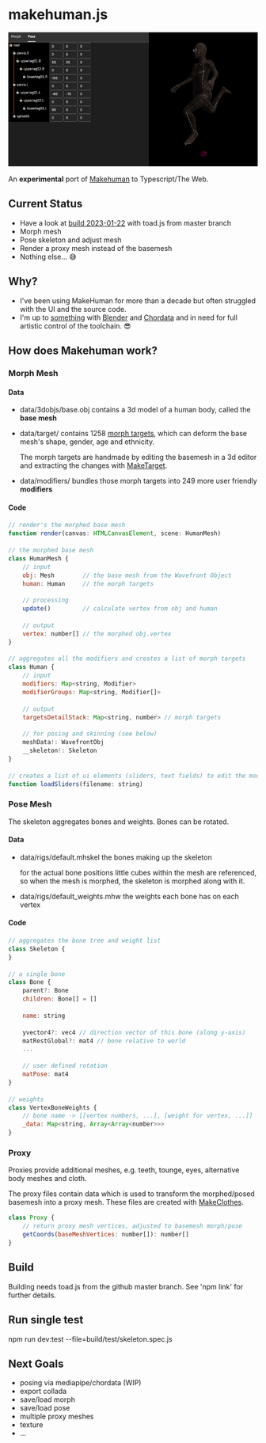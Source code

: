 # makehuman.js

<div style="text-align:npm center">
  <img src="data/screenshot.png" />

  An **experimental** port of [Makehuman](http://www.makehumancommunity.org) to Typescript/The Web.
</div>

## Current Status

* Have a look at [build 2023-01-22](https://markandre13.github.io/makehuman.js/) with toad.js from master branch
* Morph mesh
* Pose skeleton and adjust mesh
* Render a proxy mesh instead of the basemesh
* Nothing else... 😅

## Why?

* I've been using MakeHuman for more than a decade but often struggled with the UI and the source code.
* I'm up to [something](https://mark13.org) with [Blender](https://www.blender.org) and [Chordata](https://chordata.cc) and in need for full artistic control of the toolchain. 😎

## How does Makehuman work?

### Morph Mesh

#### Data

* data/3dobjs/base.obj contains a 3d model of a human body, called the **base mesh**
* data/target/ contains 1258 [morph targets](https://en.wikipedia.org/wiki/Morph_target_animation),
  which can deform the base mesh's shape, gender, age and ethnicity.

  The morph targets are handmade by editing the basemesh in a 3d editor and
  extracting the changes with [MakeTarget](https://github.com/makehumancommunity/maketarget-standalone).

* data/modifiers/ bundles those morph targets into 249 more user friendly **modifiers**

#### Code
```js
// render's the morphed base mesh
function render(canvas: HTMLCanvasElement, scene: HumanMesh)

// the morphed base mesh
class HumanMesh {
    // input
    obj: Mesh        // the base mesh from the Wavefront Object
    human: Human     // the morph targets

    // processing
    update()         // calculate vertex from obj and human

    // output
    vertex: number[] // the morphed obj.vertex
}

// aggregates all the modifiers and creates a list of morph targets
class Human {
    // input
    modifiers: Map<string, Modifier>
    modifierGroups: Map<string, Modifier[]>

    // output 
    targetsDetailStack: Map<string, number> // morph targets

    // for posing and skinning (see below)
    meshData!: WavefrontObj
    __skeleton!: Skeleton
}

// creates a list of ui elements (sliders, text fields) to edit the modifier values
function loadSliders(filename: string)
```

### Pose Mesh

The skeleton aggregates bones and weights. Bones can be rotated.

#### Data

* data/rigs/default.mhskel the bones making up the skeleton

  for the actual bone positions little cubes within the mesh are referenced,
  so when the mesh is morphed, the skeleton is morphed along with it.
  
* data/rigs/default_weights.mhw the weights each bone has on each vertex

#### Code

```js
// aggregates the bone tree and weight list
class Skeleton {
}

// a single bone
class Bone {
    parent?: Bone
    children: Bone[] = []

    name: string

    yvector4?: vec4 // direction vector of this bone (along y-axis)
    matRestGlobal?: mat4 // bone relative to world
    ...

    // user defined rotation
    matPose: mat4
}

// weights
class VertexBoneWeights {
    // bone name -> [[vertex numbers, ...], [weight for vertex, ...]]
    _data: Map<string, Array<Array<number>>>
}
```

### Proxy

Proxies provide additional meshes, e.g. teeth, tounge, eyes, alternative body
meshes and cloth.

The proxy files contain data which is used to transform the morphed/posed basemesh into a proxy mesh.
These files are created with [MakeClothes](https://github.com/makehumancommunity/community-plugins-makeclothes).

```js
class Proxy {
    // return proxy mesh vertices, adjusted to basemesh morph/pose
    getCoords(baseMeshVertices: number[]): number[]
}
```

## Build

Building needs toad.js from the github master branch. See 'npm link' for further details.

## Run single test

npm run dev:test --file=build/test/skeleton.spec.js

## Next Goals

* posing via mediapipe/chordata (WIP)
* export collada
* save/load morph
* save/load pose
* multiple proxy meshes
* texture
* ...

<!--

# Development Notes

## Makehuman

```
cd /Users/mark/upstream/makehuman/makehuman
./makehuman
pip3.9 install --upgrade --force-reinstall PyQt5
```

## Mediapipe

> For all practical purposes (again, at least for beginners), the only way to
> use MP in your own software project, is to build your project inside the
>  MediaPipe tree, ...

* [What MediaPipe Really Is: a C++ Mini-Tutorial](https://www.it-jim.com/blog/mini-tutorial-on-mediapipe/)
* [First steps with Google MediaPipe: An Informal tutorial](https://github.com/agrechnev/first_steps_mediapipe)

* Source: https://google.github.io/mediapipe/
* Install https://google.github.io/mediapipe/getting_started/install.html
* build on macOS
  * git clone https://github.com/google/mediapipe.git
  * brew install bazelisk opencv@3

    brew uninstall --ignore-dependencies glog

    ./build_desktop_examples.sh -d out_dir [-b|-r]
  * once the examples have been build, one can also run
    * ``out_dir/face_mesh_cpu --calculator_graph_config_file=mediapipe/graphs/face_mesh/face_mesh_desktop_live.pbtxt``
    * ``out_dir/hair_segmentation_cpu --calculator_graph_config_file=mediapipe/graphs/hair_segmentation/hair_segmentation_desktop_live.pbtxt``
  * in case no video is shown but a picture of a crossed out camera, edit
    mediapipe/mediapipe/examples/desktop/demo_run_graph_main.cc
    and replace ``capture.open(0)`` with the code below and tweak deviceID:

    ```c
    int deviceID = 0; // 0 = default camera
    int apiID = cv::CAP_ANY; // 0 = autodetect default API
    capture.open(deviceID, apiID);
    ```

-->
